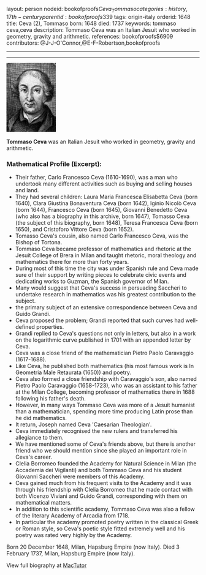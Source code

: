 layout: person
nodeid: bookofproofs$Ceva_Tommaso
categories: history,17th-century
parentid: bookofproofs$339
tags: origin-italy
orderid: 1648
title: Ceva (2), Tommaso
born: 1648
died: 1737
keywords: tommaso ceva,ceva
description: Tommaso Ceva was an Italian Jesuit who worked in geometry, gravity and arithmetic.
references: bookofproofs$6909
contributors: @J-J-O'Connor,@E-F-Robertson,bookofproofs

---



---

![Ceva_Tommaso.jpg](https://github.com/bookofproofs/bookofproofs.github.io/blob/main/_sources/_assets/images/portraits/Ceva_Tommaso.jpg?raw=true)

**Tommaso Ceva** was an Italian Jesuit who worked in geometry, gravity and arithmetic.

### Mathematical Profile (Excerpt):
* Their father, Carlo Francesco Ceva (1610-1690), was a man who undertook many different activities such as buying and selling houses and land.
* They had several children: Laura Maria Francesca Elisabetta Ceva (born 1640), Clara Giustina Bonaventura Ceva (born 1642), Iginio Nicolò Ceva (born 1644), Francesco Ceva (born 1645), Giovanni Benedetto Ceva (who also has a biography in this archive, born 1647), Tomasso Ceva (the subject of this biography, born 1648), Teresa Francesca Ceva (born 1650), and Cristoforo Vittore Ceva (born 1652).
* Tomasso Ceva's cousin, also named Carlo Francesco Ceva, was the Bishop of Tortona.
* Tommaso Ceva became professor of mathematics and rhetoric at the Jesuit College of Brera in Milan and taught rhetoric, moral theology and mathematics there for more than forty years.
* During most of this time the city was under Spanish rule and Ceva made sure of their support by writing pieces to celebrate civic events and dedicating works to Guzman, the Spanish governor of Milan.
* Many would suggest that Ceva's success in persuading Saccheri to undertake research in mathematics was his greatest contribution to the subject.
* the primary subject of an extensive correspondence between Ceva and Guido Grandi.
* Ceva proposed the problem; Grandi reported that such curves had well-defined properties.
* Grandi replied to Ceva's questions not only in letters, but also in a work on the logarithmic curve published in 1701 with an appended letter by Ceva.
* Ceva was a close friend of the mathematician Pietro Paolo Caravaggio (1617-1688).
* Like Ceva, he published both mathematics (his most famous work is In Geometria Male Retaurata (1650)) and poetry.
* Ceva also formed a close friendship with Caravaggio's son, also named Pietro Paolo Caravaggio (1658-1723), who was an assistant to his father at the Milan College, becoming professor of mathematics there in 1688 following his father's death.
* However, in many ways Tommaso Ceva was more of a Jesuit humanist than a mathematician, spending more time producing Latin prose than he did mathematics.
* It return, Joseph named Ceva 'Caesarian Theologian'.
* Ceva immediately recognised the new rulers and transferred his allegiance to them.
* We have mentioned some of Ceva's friends above, but there is another friend who we should mention since she played an important role in Ceva's career.
* Clelia Borromeo founded the Academy for Natural Science in Milan (the Accademia dei Vigilanti) and both Tommaso Ceva and his student Giovanni Saccheri were members of this Academy.
* Ceva gained much from his frequent visits to the Academy and it was through his friendship with Clelia Borromeo that he made contact with both Vicenzo Viviani and Guido Grandi, corresponding with them on mathematical matters.
* In addition to this scientific academy, Tommaso Ceva was also a fellow of the literary Academy of Arcadia from 1718.
* In particular the academy promoted poetry written in the classical Greek or Roman style, so Ceva's poetic style fitted extremely well and his poetry was rated very highly by the Academy.

Born 20 December 1648, Milan, Hapsburg Empire (now Italy). Died 3 February 1737, Milan, Hapsburg Empire (now Italy).

View full biography at [MacTutor](https://mathshistory.st-andrews.ac.uk/Biographies/Ceva_Tommaso/)
